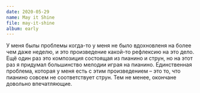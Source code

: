 ```yaml
---
date: 2020-05-29
name: May it Shine
file: may-it-shine
album: early
---
```


У меня былы проблемы когда-то у меня не было вдохновленя на более чем даже неделю, и это произведение какой-то рефлексию на это дело. Ещё один раз это композиция состоящая из пианино и струн, но на этот раз я придумал большинство мелодии играя на пианино. Единственная проблема, которая у меня есть с этим произведением – это то, что пианино совсем не соответствует струн. Тем не менее, окончане довольно впечатляющие.
